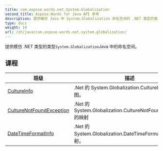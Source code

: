 ```yaml
---
title: com.aspose.words.net.System.Globalization
second_title: Aspose.Words for Java API 参考
description: 提供模仿 Java 中 System.Globalization 命名空间的 .NET 类型的类型。
type: docs
weight: 14
url: /zh/java/com.aspose.words.net.system.globalization/
---
```



提供模仿 .NET 类型的类型`System.Globalization`Java 中的命名空间。


## 课程

| 班级 | 描述 |
| --- | --- |
| [CultureInfo](../com.aspose.words.net.system.globalization/cultureinfo) | .Net 的 System.Globalization.CultureInfo 的地图。 |
| [CultureNotFoundException](../com.aspose.words.net.system.globalization/culturenotfoundexception) | .Net 的 System.Globalization.CultureNotFoundException 的映射 |
| [DateTimeFormatInfo](../com.aspose.words.net.system.globalization/datetimeformatinfo) | .Net 的 System.Globalization.DateTimeFormatInfo 的映射。 |